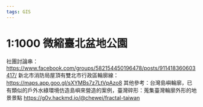 ```yaml
---
tags: GIS
---
```


 # 1:1000 微縮臺北盆地公園
 
 社團討論串：https://www.facebook.com/groups/582154450196478/posts/911418360603417/
 新北市消防局屋頂有雙北市行政區輪廓線：https://maps.app.goo.gl/sXYMBs7z7LtVpAzo8
 其他參考：台灣島嶼輪廓，已有類似的戶外水綠環境仿造島嶼來營造的案例，臺灣碎形：蒐集臺灣輪廓外形的地景景點 https://g0v.hackmd.io/@chewei/fractal-taiwan
 